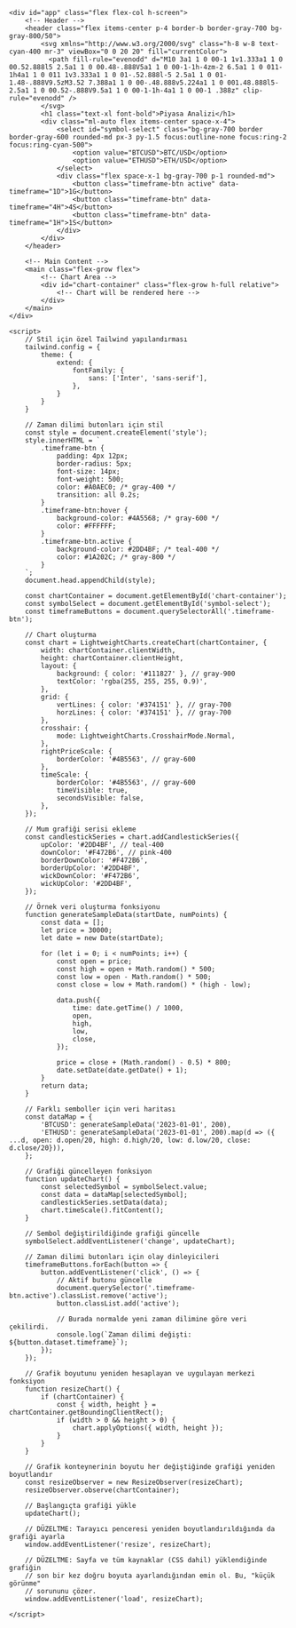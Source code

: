 <!DOCTYPE html>
<html lang="tr">
<head>
    <meta charset="UTF-8">
    <meta name="viewport" content="width=device-width, initial-scale=1.0">
    <title>Finansal Grafik</title>
    <!-- Tailwind CSS -->
    <script src="https://cdn.tailwindcss.com"></script>
    <!-- Lightweight Charts by TradingView (Specific Version) -->
    <script src="https://unpkg.com/lightweight-charts@3.8.0/dist/lightweight-charts.standalone.production.js"></script>
    <style>
        /* Sayfanın tamamını kaplaması ve kaydırma çubuklarını kaldırması için */
        html, body {
            height: 100%;
            margin: 0;
            overflow: hidden;
            font-family: 'Inter', sans-serif;
        }
        /* Google Fonts */
        @import url('https://fonts.googleapis.com/css2?family=Inter:wght@400;500;600;700&display=swap');
    </style>
</head>
<body class="bg-gray-900 text-white">

    <div id="app" class="flex flex-col h-screen">
        <!-- Header -->
        <header class="flex items-center p-4 border-b border-gray-700 bg-gray-800/50">
            <svg xmlns="http://www.w3.org/2000/svg" class="h-8 w-8 text-cyan-400 mr-3" viewBox="0 0 20 20" fill="currentColor">
              <path fill-rule="evenodd" d="M10 3a1 1 0 00-1 1v1.333a1 1 0 00.52.888l5 2.5a1 1 0 00.48-.888V5a1 1 0 00-1-1h-4zm-2 6.5a1 1 0 011-1h4a1 1 0 011 1v3.333a1 1 0 01-.52.888l-5 2.5a1 1 0 01-1.48-.888V9.5zM3.52 7.388a1 1 0 00-.48.888v5.224a1 1 0 001.48.888l5-2.5a1 1 0 00.52-.888V9.5a1 1 0 00-1-1h-4a1 1 0 00-1 .388z" clip-rule="evenodd" />
            </svg>
            <h1 class="text-xl font-bold">Piyasa Analizi</h1>
            <div class="ml-auto flex items-center space-x-4">
                <select id="symbol-select" class="bg-gray-700 border border-gray-600 rounded-md px-3 py-1.5 focus:outline-none focus:ring-2 focus:ring-cyan-500">
                    <option value="BTCUSD">BTC/USD</option>
                    <option value="ETHUSD">ETH/USD</option>
                </select>
                <div class="flex space-x-1 bg-gray-700 p-1 rounded-md">
                    <button class="timeframe-btn active" data-timeframe="1D">1G</button>
                    <button class="timeframe-btn" data-timeframe="4H">4S</button>
                    <button class="timeframe-btn" data-timeframe="1H">1S</button>
                </div>
            </div>
        </header>

        <!-- Main Content -->
        <main class="flex-grow flex">
            <!-- Chart Area -->
            <div id="chart-container" class="flex-grow h-full relative">
                <!-- Chart will be rendered here -->
            </div>
        </main>
    </div>

    <script>
        // Stil için özel Tailwind yapılandırması
        tailwind.config = {
            theme: {
                extend: {
                    fontFamily: {
                        sans: ['Inter', 'sans-serif'],
                    },
                }
            }
        }

        // Zaman dilimi butonları için stil
        const style = document.createElement('style');
        style.innerHTML = `
            .timeframe-btn {
                padding: 4px 12px;
                border-radius: 5px;
                font-size: 14px;
                font-weight: 500;
                color: #A0AEC0; /* gray-400 */
                transition: all 0.2s;
            }
            .timeframe-btn:hover {
                background-color: #4A5568; /* gray-600 */
                color: #FFFFFF;
            }
            .timeframe-btn.active {
                background-color: #2DD4BF; /* teal-400 */
                color: #1A202C; /* gray-800 */
            }
        `;
        document.head.appendChild(style);

        const chartContainer = document.getElementById('chart-container');
        const symbolSelect = document.getElementById('symbol-select');
        const timeframeButtons = document.querySelectorAll('.timeframe-btn');

        // Chart oluşturma
        const chart = LightweightCharts.createChart(chartContainer, {
            width: chartContainer.clientWidth,
            height: chartContainer.clientHeight,
            layout: {
                background: { color: '#111827' }, // gray-900
                textColor: 'rgba(255, 255, 255, 0.9)',
            },
            grid: {
                vertLines: { color: '#374151' }, // gray-700
                horzLines: { color: '#374151' }, // gray-700
            },
            crosshair: {
                mode: LightweightCharts.CrosshairMode.Normal,
            },
            rightPriceScale: {
                borderColor: '#4B5563', // gray-600
            },
            timeScale: {
                borderColor: '#4B5563', // gray-600
                timeVisible: true,
                secondsVisible: false,
            },
        });

        // Mum grafiği serisi ekleme
        const candlestickSeries = chart.addCandlestickSeries({
            upColor: '#2DD4BF', // teal-400
            downColor: '#F472B6', // pink-400
            borderDownColor: '#F472B6',
            borderUpColor: '#2DD4BF',
            wickDownColor: '#F472B6',
            wickUpColor: '#2DD4BF',
        });

        // Örnek veri oluşturma fonksiyonu
        function generateSampleData(startDate, numPoints) {
            const data = [];
            let price = 30000;
            let date = new Date(startDate);

            for (let i = 0; i < numPoints; i++) {
                const open = price;
                const high = open + Math.random() * 500;
                const low = open - Math.random() * 500;
                const close = low + Math.random() * (high - low);
                
                data.push({
                    time: date.getTime() / 1000,
                    open,
                    high,
                    low,
                    close,
                });
                
                price = close + (Math.random() - 0.5) * 800;
                date.setDate(date.getDate() + 1);
            }
            return data;
        }

        // Farklı semboller için veri haritası
        const dataMap = {
            'BTCUSD': generateSampleData('2023-01-01', 200),
            'ETHUSD': generateSampleData('2023-01-01', 200).map(d => ({ ...d, open: d.open/20, high: d.high/20, low: d.low/20, close: d.close/20})),
        };

        // Grafiği güncelleyen fonksiyon
        function updateChart() {
            const selectedSymbol = symbolSelect.value;
            const data = dataMap[selectedSymbol];
            candlestickSeries.setData(data);
            chart.timeScale().fitContent();
        }

        // Sembol değiştirildiğinde grafiği güncelle
        symbolSelect.addEventListener('change', updateChart);
        
        // Zaman dilimi butonları için olay dinleyicileri
        timeframeButtons.forEach(button => {
            button.addEventListener('click', () => {
                // Aktif butonu güncelle
                document.querySelector('.timeframe-btn.active').classList.remove('active');
                button.classList.add('active');
                
                // Burada normalde yeni zaman dilimine göre veri çekilirdi.
                console.log(`Zaman dilimi değişti: ${button.dataset.timeframe}`);
            });
        });

        // Grafik boyutunu yeniden hesaplayan ve uygulayan merkezi fonksiyon
        function resizeChart() {
            if (chartContainer) {
                const { width, height } = chartContainer.getBoundingClientRect();
                if (width > 0 && height > 0) {
                    chart.applyOptions({ width, height });
                }
            }
        }

        // Grafik konteynerinin boyutu her değiştiğinde grafiği yeniden boyutlandır
        const resizeObserver = new ResizeObserver(resizeChart);
        resizeObserver.observe(chartContainer);

        // Başlangıçta grafiği yükle
        updateChart();

        // DÜZELTME: Tarayıcı penceresi yeniden boyutlandırıldığında da grafiği ayarla
        window.addEventListener('resize', resizeChart);

        // DÜZELTME: Sayfa ve tüm kaynaklar (CSS dahil) yüklendiğinde grafiğin
        // son bir kez doğru boyuta ayarlandığından emin ol. Bu, "küçük görünme"
        // sorununu çözer.
        window.addEventListener('load', resizeChart);

    </script>
</body>
</html>

